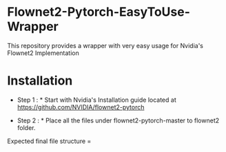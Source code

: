# Flownet2-Pytorch-EasyToUse-Wrapper
This repository provides a wrapper with very easy usage for Nvidia's Flownet2 Implementation

# Installation
* Step 1 : * 
Start with Nvidia's Installation guide located at https://github.com/NVIDIA/flownet2-pytorch

* Step 2 : *
Place all the files under flownet2-pytorch-master to flownet2 folder.

Expected final file structure = 
